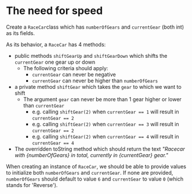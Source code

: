 # The need for speed

Create a `RaceCar`class which has `numberOfGears` and `currentGear` (both int) as its fields.

As its behavior, a `RaceCar` has 4 methods:
- public methods `shiftGearUp` and `shiftGearDown` which shifts the `currentGear` one gear up or down
    - The following criteria should apply:
        - `currentGear` can never be negative
        - `currentGear` can never be higher than `numberOfGears`
- a private method `shiftGear` which takes the `gear` to which we want to shift
    - The argument `gear` can never be more than 1 gear higher or lower than `currentGear`
        - e.g. calling `shiftGear(2)` when `currentGear == 1` will result in `currentGear == 2`
        - e.g. calling `shiftGear(2)` when `currentGear == 3` will result in `currentGear == 2`
        - e.g. calling `shiftGear(2)` when `currentGear == 4` will result in `currentGear == 4`
- The overridden toString method which should return the text *"Racecar with {numberOfGears} in total, currently in {currentGear} gear."*

When creating an instance of `RaceCar`, we should be able to provide values to initialize both `numberOfGears` and `currentGear`.
If none are provided, `numberOfGears` should default to value `6` and `currentGear` to value `0` (which stands for 'Reverse').         
